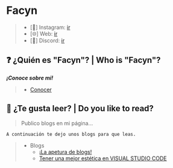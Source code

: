 # __Facyn__

> - [📸] Instagram: [ir](https://facyn.xyz/social/instagram)
> - [🌐] Web: [ir](https://facyn.xyz)
> - [📄] Discord: [ir](https://facyn.xyz/social/panasfrescos)

## ❓ ¿Quién es "Facyn"? | Who is "Facyn"?

**_¡Conoce sobre mi!_**

> - [Conocer](https://facyn.xyz/#aboutme)

## 📖 ¿Te gusta leer? | Do you like to read? 

> Publico blogs en mi página...

`A continuación te dejo unos blogs para que leas.`

> - Blogs
>   - [¡La apetura de blogs!](https://facyn.xyz/blogs/62c23ffaee037f8943871c45)
>   - [Tener una mejor estética en VISUAL STUDIO CODE](https://facyn.xyz/blogs/62c711c3a20f06fec48ad54f)
